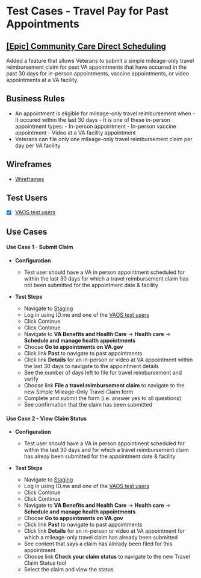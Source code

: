 # Test Cases - Travel Pay for Past Appointments

## [[Epic] Community Care Direct Scheduling](https://github.com/department-of-veterans-affairs/va.gov-team/issues/62496) 
Added a feature that allows Veterans to submit a simple mileage-only travel reimbursement claim for past VA appointments that have occurred in the past 30 days for in-person appointments, vaccine appointments, or video appointments at a VA facility.

## Business Rules 
- An appointment is eligible for mileage-only travel reimbursement when
        - It occured within the last 30 days
        - It is one of these in-person appointment types:
            - In-person appointment
            - In-person vaccine appointment
            - Video at a VA facility appointment 
- Veterans can file only one mileage-only travel reimbursement claim per day per VA facility

## Wireframes
- [Wireframes](https://www.figma.com/design/RzugGEmu4drhCSHTyQ6hjl/Simple-mileage-only-travel-pay-claim-submission?node-id=2135-3&node-type=canvas&t=URUEyTcnHHThVESn-0)

## Test Users 
- [X] [VAOS test users](https://github.com/department-of-veterans-affairs/va.gov-team-sensitive/blob/master/Administrative/vagov-users/staging-test-accounts-vaos.md)

## Use Cases
 
#### Use Case 1 - Submit Claim
- **Configuration**
  - Test user should have a VA in person appointment scheduled for within the last 30 days for which a travel reimbursement claim has not been submitted for the appointment date & facility

- **Test Steps**
  - Navigate to [Staging](http://staging.va.gov/?next=loginModal&oauth=true)
  - Log in using ID.me and one of the [VAOS test users](https://github.com/department-of-veterans-affairs/va.gov-team-sensitive/blob/master/Administrative/vagov-users/staging-test-accounts-vaos.md)
  - Click Continue
  - Click Continue
  - Navigate to **VA Benefits and Health Care** -> **Health care** -> **Schedule and manage health appointments**
  - Choose **Go to appointments on VA.gov**
  - Click link **Past** to navigate to past appointments
  - Click link **Details** for an in-person or video at VA appointment within the last 30 days to navigate to the appointment details
  - See the number of days left to file for travel reimbursement and verify
  - Choose link **File a travel reimbursement claim** to navigate to the new Simple Mileage-Only Travel Claim form
  - Complete and submit the form (i.e. answer yes to all questions)
  - See confirmation that the claim has been submitted

#### Use Case 2 - View Claim Status
- **Configuration**
  - Test user should have a VA in person appointment scheduled for within the last 30 days and for which a travel reimbursement claim has alreay been submitted for the appointment date & facility

- **Test Steps**
  - Navigate to [Staging](http://staging.va.gov/?next=loginModal&oauth=true)
  - Log in using ID.me and one of the [VAOS test users](https://github.com/department-of-veterans-affairs/va.gov-team-sensitive/blob/master/Administrative/vagov-users/staging-test-accounts-vaos.md)
  - Click Continue
  - Click Continue
  - Navigate to **VA Benefits and Health Care** -> **Health care** -> **Schedule and manage health appointments**
  - Choose **Go to appointments on VA.gov**
  - Click link **Past** to navigate to past appointments
  - Click link **Details** for an in-person or video at VA appointment for which a mileage-only travel claim has already been submitted
  - See content that says a claim has already been filed for this appointment
  - Choose link **Check your claim status** to navigate to the new Travel Claim Status tool
  - Select the claim and view the status
